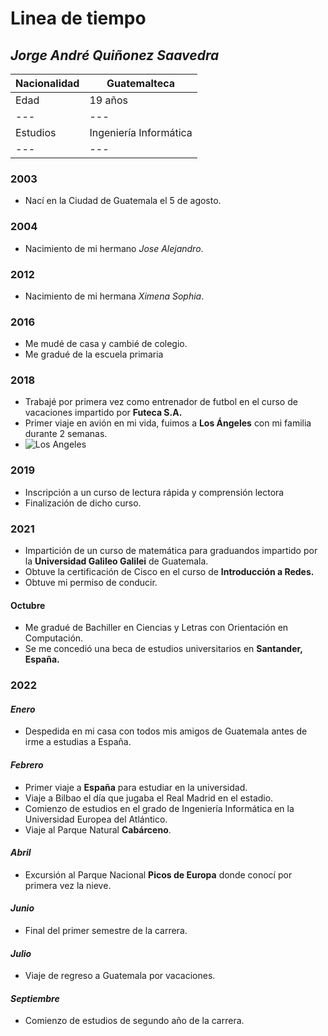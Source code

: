 # Linea de tiempo 

## *Jorge André Quiñonez Saavedra*

|Nacionalidad|Guatemalteca|
|---|---|
|Edad|19 años|
|---|---|
|Estudios|Ingeniería Informática|
|---|---|

### 2003

* Nací en la Ciudad de Guatemala el 5 de agosto.

### 2004

* Nacimiento de mi hermano *Jose Alejandro*.

### 2012

* Nacimiento de mi hermana *Ximena Sophia*.

### 2016

* Me mudé de casa y cambié de colegio.
* Me gradué de la escuela primaria

### 2018 

* Trabajé por primera vez como entrenador de futbol en el curso de vacaciones impartido por **Futeca S.A.**
* Primer viaje en avión en mi vida, fuimos a **Los Ángeles** con mi familia durante 2 semanas.
* ![Los Angeles](https://pbs.twimg.com/media/FV2QVZSUUAAAyXa?format=jpg&name=large)

### 2019 

* Inscripción a un curso de lectura rápida y comprensión lectora
* Finalización de dicho curso.

### 2021 

* Impartición de un curso de matemática para graduandos impartido por la **Universidad Galileo Galilei** de Guatemala.
* Obtuve la certificación de Cisco en el curso de **Introducción a Redes.**
* Obtuve mi permiso de conducir.

#### Octubre
* Me gradué de Bachiller en Ciencias y Letras con Orientación en Computación.
* Se me concedió una beca de estudios universitarios en **Santander, España.**

### 2022

#### *Enero*

* Despedida en mi casa con todos mis amigos de Guatemala antes de irme a estudias a España.

#### *Febrero*

* Primer viaje a **España** para estudiar en la universidad.
* Viaje a Bilbao el día que jugaba el Real Madrid en el estadio.
* Comienzo de estudios en el grado de Ingeniería Informática en la Universidad Europea del Atlántico.
* Viaje al Parque Natural **Cabárceno**.

#### *Abril*

* Excursión al Parque Nacional **Picos de Europa** donde conocí por primera vez la nieve.

#### *Junio*

* Final del primer semestre de la carrera.

#### *Julio*

* Viaje de regreso a Guatemala por vacaciones.

#### *Septiembre*

* Comienzo de estudios de segundo año de la carrera.
